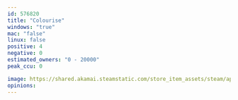 ```yaml
---
id: 576820
title: "Colourise"
windows: "true"
mac: "false"
linux: false
positive: 4
negative: 0
estimated_owners: "0 - 20000"
peak_ccu: 0

image: https://shared.akamai.steamstatic.com/store_item_assets/steam/apps/576820/header.jpg?t=1492801226
opinions:
---
```

